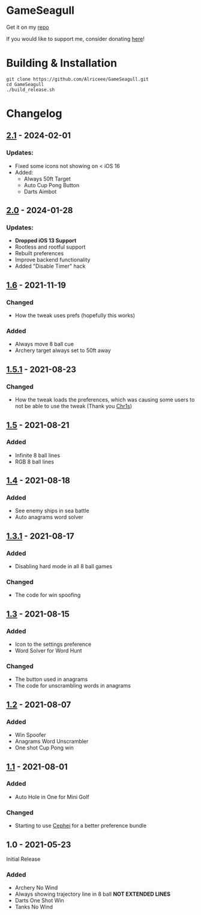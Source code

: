 # GameSeagull

Get it on my [repo](https://donato-fiore.github.io/repo)

If you would like to support me, consider donating [here](http://paypal.me/donatofiore)!

# Building & Installation
```SHELL
git clone https://github.com/Alriceee/GameSeagull.git
cd GameSeagull
./build_release.sh
```

# Changelog
## [2.1](https://github.com/donato-fiore/GameSeagull/releases/tag/2.1) - 2024-02-01
### Updates:
- Fixed some icons not showing on < iOS 16
- Added:
    - Always 50ft Target
    - Auto Cup Pong Button
    - Darts Aimbot

## [2.0](https://github.com/donato-fiore/GameSeagull/releases/tag/2.0) - 2024-01-28
### Updates:
- **Dropped iOS 13 Support**
- Rootless and rootful support
- Rebuilt preferences
- Improve backend functionality
- Added "Disable Timer" hack

## [1.6](https://github.com/donato-fiore/GameSeagull/releases/download/1.6/com.fiore.gameseagull_1.6_iphoneos-arm.deb) - 2021-11-19
### Changed
- How the tweak uses prefs (hopefully this works)
### Added
- Always move 8 ball cue
- Archery target always set to 50ft away
## [1.5.1](https://github.com/donato-fiore/GameSeagull/releases/download/1.5.1/com.donato.gameseagull_1.5.1_iphoneos-arm.deb) - 2021-08-23
### Changed
- How the tweak loads the preferences, which was causing some users to not be able to use the tweak (Thank you [Chr1s](https://github.com/Chr1sDev))
## [1.5](https://github.com/donato-fiore/GameSeagull/releases/download/1.5/com.donato.gameseagull_1.5_iphoneos-arm.deb) - 2021-08-21
### Added
- Infinite 8 ball lines
- RGB 8 ball lines
## [1.4](https://github.com/donato-fiore/GameSeagull/releases/download/1.4/com.donato.gameseagull_1.4_iphoneos-arm.deb) - 2021-08-18
### Added
- See enemy ships in sea battle
- Auto anagrams word solver
## [1.3.1](https://github.com/donato-fiore/GameSeagull/releases/download/1.3.1/com.donato.gameseagull_1.3.1_iphoneos-arm.deb) - 2021-08-17
### Added
- Disabling hard mode in all 8 ball games
### Changed
- The code for win spoofing
## [1.3](https://github.com/donato-fiore/GameSeagull/releases/download/1.3/com.donato.gameseagull_1.3_iphoneos-arm.deb) - 2021-08-15
### Added
- Icon to the settings preference
- Word Solver for Word Hunt
### Changed
- The button used in anagrams
- The code for unscrambling words in anagrams
## [1.2](https://github.com/donato-fiore/GameSeagull/releases/download/1.2/com.donato.gameseagull_1.2_iphoneos-arm.deb) - 2021-08-07
### Added
- Win Spoofer
- Anagrams Word Unscrambler
- One shot Cup Pong win
## [1.1](https://github.com/donato-fiore/GameSeagull/releases/download/1.1/com.donato.gameseagull_1.1_iphoneos-arm.deb) - 2021-08-01
### Added
- Auto Hole in One for Mini Golf
### Changed
- Starting to use [Cephei](https://hbang.github.io/libcephei/) for a better preference bundle
## 1.0 - 2021-05-23
Initial Release
### Added
- Archery No Wind
- Always showing trajectory line in 8 ball **NOT EXTENDED LINES**
- Darts One Shot Win
- Tanks No Wind
